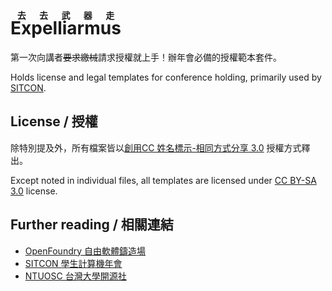 <ruby>Expelliarmus <rt>去去武器走</rt></ruby>
===

第一次向講者~~要求繳械~~請求授權就上手！辦年會必備的授權範本套件。

Holds license and legal templates for conference holding, primarily used by [SITCON](http://sitcon.org).


License / 授權
---

除特別提及外，所有檔案皆以[創用CC 姓名標示-相同方式分享 3.0](http://creativecommons.org/licenses/by-sa/3.0/tw/) 授權方式釋出。

Except noted in individual files, all templates are licensed under [CC BY-SA 3.0](http://creativecommons.org/licenses/by-sa/3.0/) license.


Further reading / 相關連結
---

* [OpenFoundry 自由軟體鑄造場](http://openfoundry.org)
* [SITCON 學生計算機年會](http://sitcon.org)
* [NTUOSC 台灣大學開源社](http://ntuosc.org)
